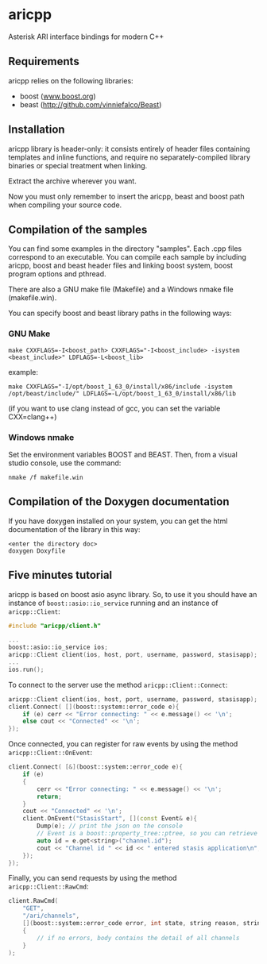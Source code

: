 # aricpp
Asterisk ARI interface bindings for modern C++


## Requirements

aricpp relies on the following libraries:
* boost (www.boost.org)
* beast (http://github.com/vinniefalco/Beast)


## Installation

aricpp library is header-only: it consists entirely of header files
containing templates and inline functions, and require no separately-compiled
library binaries or special treatment when linking.
 
Extract the archive wherever you want.

Now you must only remember to insert the aricpp, beast and boost path when
compiling your source code.


## Compilation of the samples

You can find some examples in the directory "samples".
Each .cpp files correspond to an executable. You can compile each sample by including
aricpp, boost and beast header files and linking boost system, boost program options and pthread.

There are also a GNU make file (Makefile) and a Windows nmake file (makefile.win).

You can specify boost and beast library paths in the following ways:

### GNU Make
    
    make CXXFLAGS=-I<boost_path> CXXFLAGS="-I<boost_include> -isystem <beast_include>" LDFLAGS=-L<boost_lib>

example:

    make CXXFLAGS="-I/opt/boost_1_63_0/install/x86/include -isystem /opt/beast/include/" LDFLAGS=-L/opt/boost_1_63_0/install/x86/lib

(if you want to use clang instead of gcc, you can set the variable CXX=clang++) 
 
### Windows nmake

Set the environment variables BOOST and BEAST. Then, from a visual studio console, use the command:

    nmake /f makefile.win


## Compilation of the Doxygen documentation

If you have doxygen installed on your system, you can get the html documentation
of the library in this way:

    <enter the directory doc>
    doxygen Doxyfile
    

## Five minutes tutorial

aricpp is based on boost asio async library. So, to use it you should have an instance
of `boost::asio::io_service` running and an instance of `aricpp::Client`:

```C++
#include "aricpp/client.h"

...
boost::asio::io_service ios;
aricpp::Client client(ios, host, port, username, password, stasisapp);
...
ios.run();
```

To connect to the server use the method `aricpp::Client::Connect`:

```C++
aricpp::Client client(ios, host, port, username, password, stasisapp);
client.Connect( [](boost::system::error_code e){
    if (e) cerr << "Error connecting: " << e.message() << '\n';
    else cout << "Connected" << '\n';
});
```

Once connected, you can register for raw events by using the method `aricpp::Client::OnEvent`:

```C++
client.Connect( [&](boost::system::error_code e){
    if (e)
    {
        cerr << "Error connecting: " << e.message() << '\n';
        return;
    }
    cout << "Connected" << '\n';
    client.OnEvent("StasisStart", [](const Event& e){
        Dump(e); // print the json on the console
        // Event is a boost::property_tree::ptree, so you can retrieve data using:
        auto id = e.get<string>("channel.id");
        cout << "Channel id " << id << " entered stasis application\n";
    });
});
```

Finally, you can send requests by using the method `aricpp::Client::RawCmd`:

```C++
client.RawCmd(
    "GET",
    "/ari/channels",
    [](boost::system::error_code error, int state, string reason, string body)
    {
        // if no errors, body contains the detail of all channels
    }
);
```
